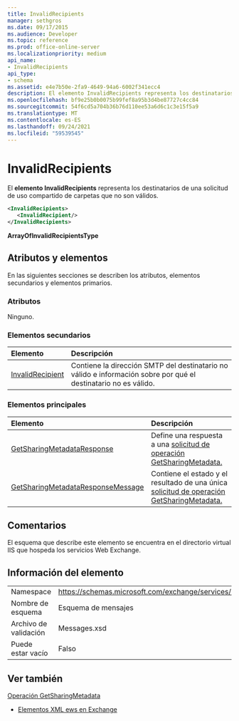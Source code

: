 ```yaml
---
title: InvalidRecipients
manager: sethgros
ms.date: 09/17/2015
ms.audience: Developer
ms.topic: reference
ms.prod: office-online-server
ms.localizationpriority: medium
api_name:
- InvalidRecipients
api_type:
- schema
ms.assetid: e4e7b50e-2fa9-4649-94a6-6002f341ecc4
description: El elemento InvalidRecipients representa los destinatarios de una solicitud de uso compartido de carpetas que no son válidos.
ms.openlocfilehash: bf9e25b0b0075b99fef8a95b3d4be87727c4cc84
ms.sourcegitcommit: 54f6cd5a704b36b76d110ee53a6d6c1c3e15f5a9
ms.translationtype: MT
ms.contentlocale: es-ES
ms.lasthandoff: 09/24/2021
ms.locfileid: "59539545"
---
```

# <a name="invalidrecipients"></a>InvalidRecipients

El **elemento InvalidRecipients** representa los destinatarios de una solicitud de uso compartido de carpetas que no son válidos. 
  
```XML
<InvalidRecipients>
   <InvalidRecipient/>
</InvalidRecipients>
```

 **ArrayOfInvalidRecipientsType**
## <a name="attributes-and-elements"></a>Atributos y elementos

En las siguientes secciones se describen los atributos, elementos secundarios y elementos primarios.
  
### <a name="attributes"></a>Atributos

Ninguno.
  
### <a name="child-elements"></a>Elementos secundarios

|**Elemento**|**Descripción**|
|:-----|:-----|
|[InvalidRecipient](invalidrecipient.md) <br/> |Contiene la dirección SMTP del destinatario no válido e información sobre por qué el destinatario no es válido.  <br/> |
   
### <a name="parent-elements"></a>Elementos principales

|**Elemento**|**Descripción**|
|:-----|:-----|
|[GetSharingMetadataResponse](getsharingmetadataresponse.md) <br/> |Define una respuesta a una [solicitud de operación GetSharingMetadata.](getsharingmetadata-operation.md)  <br/> |
|[GetSharingMetadataResponseMessage](getsharingmetadataresponsemessage.md) <br/> |Contiene el estado y el resultado de una única [solicitud de operación GetSharingMetadata.](getsharingmetadata-operation.md)  <br/> |
   
## <a name="remarks"></a>Comentarios

El esquema que describe este elemento se encuentra en el directorio virtual IIS que hospeda los servicios Web Exchange.
  
## <a name="element-information"></a>Información del elemento

|||
|:-----|:-----|
|Namespace  <br/> |https://schemas.microsoft.com/exchange/services/2006/messages  <br/> |
|Nombre de esquema  <br/> |Esquema de mensajes  <br/> |
|Archivo de validación  <br/> |Messages.xsd  <br/> |
|Puede estar vacío  <br/> |Falso  <br/> |
   
## <a name="see-also"></a>Ver también



[Operación GetSharingMetadata](getsharingmetadata-operation.md)


- [Elementos XML ews en Exchange](ews-xml-elements-in-exchange.md)

